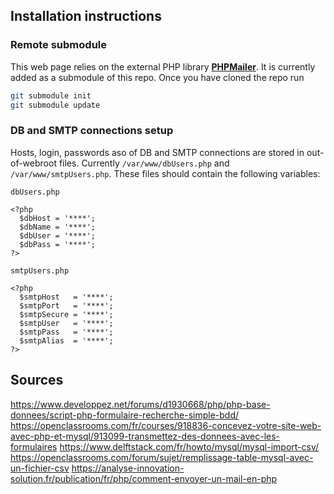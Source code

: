 ## Installation instructions

### Remote submodule

This web page relies on the external PHP library  __[PHPMailer](https://github.com/PHPMailer/PHPMailer.git)__.
It is currently added as a submodule of this repo. Once you have cloned the repo run
```sh
git submodule init
git submodule update
```

### DB and SMTP connections setup

Hosts, login, passwords aso of DB and SMTP connections are stored in out-of-webroot files. Currently `/var/www/dbUsers.php` and `/var/www/smtpUsers.php`. 
These files should contain the following variables: 
``` 
dbUsers.php 
```
```
<?php
  $dbHost = '****';
  $dbName = '****';
  $dbUser = '****'; 
  $dbPass = '****';
?>
```
``` 
smtpUsers.php 
```
```
<?php
  $smtpHost   = '****';
  $smtpPort   = '****';
  $smtpSecure = '****';
  $smtpUser   = '****';
  $smtpPass   = '****'; 
  $smtpAlias  = '****';
?>
```

## Sources 
https://www.developpez.net/forums/d1930668/php/php-base-donnees/script-php-formulaire-recherche-simple-bdd/
https://openclassrooms.com/fr/courses/918836-concevez-votre-site-web-avec-php-et-mysql/913099-transmettez-des-donnees-avec-les-formulaires
https://www.delftstack.com/fr/howto/mysql/mysql-import-csv/
https://openclassrooms.com/forum/sujet/remplissage-table-mysql-avec-un-fichier-csv
https://analyse-innovation-solution.fr/publication/fr/php/comment-envoyer-un-mail-en-php

